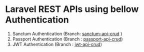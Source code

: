 # Laravel REST APIs using bellow Authentication 
1) Sanctum Authentication (Branch: [sanctum-api-crud](https://github.com/papunkumar101/laravel-crud-api/tree/sanctum-api-crud) )
2) Passport Authentication (Branch : [passport-api-crud](https://github.com/papunkumar101/laravel-crud-api/tree/passport-api-crud/passport-api-crud))
3) JWT Authentication (Branch : [jwt-api-crud](https://github.com/papunkumar101/laravel-crud-api/tree/jwt-api-crud/jwt-api-crud))
